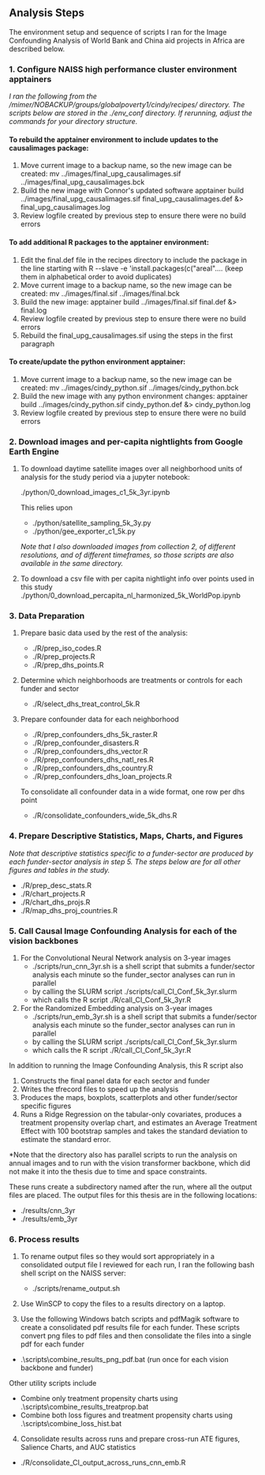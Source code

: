 ## Analysis Steps
The environment setup and sequence of scripts I ran for the Image Confounding Analysis of World Bank and China aid projects in Africa are described below.

### 1. Configure NAISS high performance cluster environment apptainers
*I ran the following from the /mimer/NOBACKUP/groups/globalpoverty1/cindy/recipes/ directory.  The scripts below are stored in the ./env_conf directory.  If rerunning, adjust the commands for your directory structure.*

#### To rebuild the apptainer environment to include updates to the causalimages package:
1. Move current image to a backup name, so the new image can be created:
   mv ../images/final_upg_causalimages.sif ../images/final_upg_causalimages.bck
2. Build the new image with Connor's updated software
  apptainer build ../images/final_upg_causalimages.sif final_upg_causalimages.def &> final_upg_causalimages.log
3. Review logfile created by previous step to ensure there were no build errors

#### To add additional R packages to the apptainer environment:
1. Edit the final.def file in the recipes directory to include the package in
   the line starting with R --slave -e 'install.packages(c("areal"....
   (keep them in alphabetical order to avoid duplicates)
2. Move current image to a backup name, so the new image can be created:
   mv ../images/final.sif ../images/final.bck
3. Build the new image:
    apptainer build ../images/final.sif final.def &> final.log
4. Review logfile created by previous step to ensure there were no build errors
5. Rebuild the final_upg_causalimages.sif using the steps in the first paragraph

#### To create/update the python environment apptainer:
1. Move current image to a backup name, so the new image can be created:
   mv ../images/cindy_python.sif ../images/cindy_python.bck
2. Build the new image with any python environment changes:
   apptainer build ../images/cindy_python.sif cindy_python.def &> cindy_python.log
3. Review logfile created by previous step to ensure there were no build errors


### 2. Download images and per-capita nightlights from Google Earth Engine
1. To download daytime satellite images over all neighborhood units of analysis for the study period via a jupyter notebook:

   ./python/0_download_images_c1_5k_3yr.ipynb
   
   This relies upon
   -  ./python/satellite_sampling_5k_3y.py
   -  ./python/gee_exporter_c1_5k.py

   *Note that I also downloaded images from collection 2, of different resolutions, and of different timeframes, so those scripts are also available in the same directory.* 

2. To download a csv file with per capita nightlight info over points used in this study
   ./python/0_download_percapita_nl_harmonized_5k_WorldPop.ipynb

### 3. Data Preparation
1. Prepare basic data used by the rest of the analysis:
   - ./R/prep_iso_codes.R
   - ./R/prep_projects.R
   - ./R/prep_dhs_points.R 

3. Determine which neighborhoods are treatments or controls for each funder and sector
   - ./R/select_dhs_treat_control_5k.R

4. Prepare confounder data for each neighborhood 
   - ./R/prep_confounders_dhs_5k_raster.R
   - ./R/prep_confounder_disasters.R
   - ./R/prep_confounders_dhs_vector.R
   - ./R/prep_confounders_dhs_natl_res.R
   - ./R/prep_confounders_dhs_country.R
   - ./R/prep_confounders_dhs_loan_projects.R
     
   To consolidate all confounder data in a wide format, one row per dhs point
   - ./R/consolidate_confounders_wide_5k_dhs.R

### 4. Prepare Descriptive Statistics, Maps, Charts, and Figures
*Note that descriptive statistics specific to a funder-sector are produced by each funder-sector analysis in step 5.  The steps below are for all other figures and tables in the study.*

- ./R/prep_desc_stats.R
- ./R/chart_projects.R
- ./R/chart_dhs_projs.R
- ./R/map_dhs_proj_countries.R

### 5. Call Causal Image Confounding Analysis for each of the vision backbones
1. For the Convolutional Neural Network analysis on 3-year images
   - ./scripts/run_cnn_3yr.sh is a shell script that submits a funder/sector analysis each minute so the funder_sector analyses can run in parallel 
   - by calling the SLURM script ./scripts/call_CI_Conf_5k_3yr.slurm
   - which calls the R script ./R/call_CI_Conf_5k_3yr.R
2. For the Randomized Embedding analysis on 3-year images
   - ./scripts/run_emb_3yr.sh is a shell script that submits a funder/sector analysis each minute so the funder_sector analyses can run in parallel 
   - by calling the SLURM script ./scripts/call_CI_Conf_5k_3yr.slurm
   - which calls the R script ./R/call_CI_Conf_5k_3yr.R

In addition to running the Image Confounding Analysis, this R script also
1. Constructs the final panel data for each sector and funder
2. Writes the tfrecord files to speed up the analysis
3. Produces the maps, boxplots, scatterplots and other funder/sector specific figures
4. Runs a Ridge Regression on the tabular-only covariates, produces a treatment propensity overlap chart, and estimates an Average Treatment Effect with 100 bootstrap samples and takes the standard deviation to estimate the standard error.

*Note that the directory also has parallel scripts to run the analysis on annual images and to run with the vision transformer backbone, which did not make it into the thesis due to time and space constraints.

These runs create a subdirectory named after the run, where all the output files are placed.  The output files for this thesis are in the following locations:
- ./results/cnn_3yr
- ./results/emb_3yr

### 6. Process results 
1. To rename output files so they would sort appropriately in a consolidated output file I reviewed for each run, I ran the following bash shell script on the NAISS server:
   - ./scripts/rename_output.sh

2. Use WinSCP to copy the files to a results directory on a laptop.
3. Use the following Windows batch scripts and pdfMagik software to create a consolidated pdf results file for each funder.
These scripts convert png files to pdf files and then consolidate the files into a single pdf for each funder
- .\scripts\combine_results_png_pdf.bat (run once for each vision backbone and funder)

Other utility scripts include
- Combine only treatment propensity charts using .\scripts\combine_results_treatprop.bat
- Combine both loss figures and treatment propensity charts using .\scripts\combine_loss_hist.bat

4. Consolidate results across runs and prepare cross-run ATE figures, Salience Charts, and AUC statistics
- ./R/consolidate_CI_output_across_runs_cnn_emb.R




    
